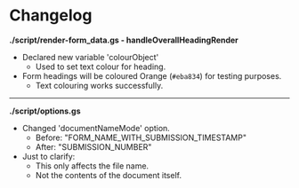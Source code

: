 # Changelog

**./script/render-form_data.gs - handleOverallHeadingRender**
* Declared new variable 'colourObject'
	* Used to set text colour for heading.
* Form headings will be coloured Orange (`#eba834`) for testing purposes.
	* Text colouring works successfully.

---

**./script/options.gs**
* Changed 'documentNameMode' option.
	* Before: "FORM_NAME_WITH_SUBMISSION_TIMESTAMP"
	* After: "SUBMISSION_NUMBER"
* Just to clarify:
	* This only affects the file name.
	* Not the contents of the document itself.
